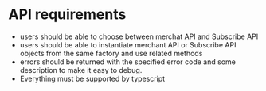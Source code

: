 # API requirements
* users should be able to choose between merchat API and Subscribe API
* users should be able to instantiate merchant API or Subscribe API objects from the same factory and use related methods
* errors should be returned with the specified error code and some description to make it easy to debug.
* Everything must be supported by typescript

